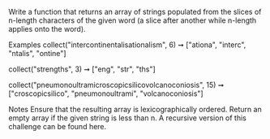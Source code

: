 Write a function that returns an array of strings populated from the slices of n-length characters of the given word (a slice after another while n-length applies onto the word).

Examples
collect("intercontinentalisationalism", 6) 
➞ ["ationa", "interc", "ntalis", "ontine"]

collect("strengths", 3) 
➞ ["eng", "str", "ths"]

collect("pneumonoultramicroscopicsilicovolcanoconiosis", 15) 
➞ ["croscopicsilico", "pneumonoultrami", "volcanoconiosis"]

Notes
Ensure that the resulting array is lexicographically ordered.
Return an empty array if the given string is less than n.
A recursive version of this challenge can be found here.